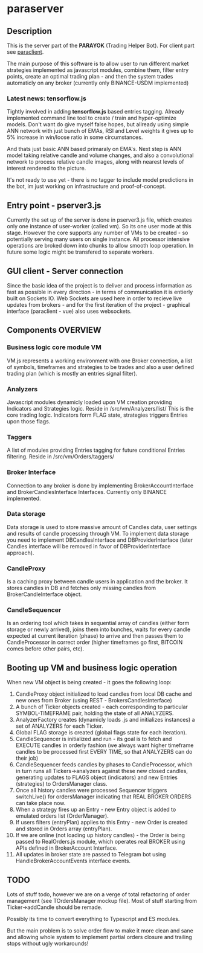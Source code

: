 # paraserver

## Description

This is the server part of the **PARAYOK** (Trading Helper Bot). For client part see [paraclient](https://github.com/tsol/paraclient). 

The main purpose of this software is to allow user to run different market strategies implemented as javascript modules, combine them, filter entry points, create an optimal trading plan - and then the system trades automaticly on any broker (currently only BINANCE-USDM implemented)

### Latest news: tensorflow.js

Tightly involved in adding **tensorflow.js** based entries tagging. Already implemented command line tool to create / train and hyper-optimize models.
Don't want do give myself false hopes, but allready using simple ANN network with just bunch of EMAs, RSI and Level weights it gives up to 5% increase in win/loose ratio in some circumstances.

And thats just basic ANN based primaraly on EMA's. Next step is ANN model taking relative candle and volume changes, and also a convolutional
network to process relative candle images, along with nearest levels of interest rendered to the picture.

It's not ready to use yet - there is no tagger to include model predictions in the bot, im just working on infrastructure and proof-of-concept.

## Entry point - pserver3.js

Currently the set up of the server is done in pserver3.js file, which creates only one instance of user-worker (called vm).
So its one user mode at this stage. However the core supports any number of VMs to be created - so potentially serving many users
on single instance. All processor intensive operations are broked down into chunks to allow smooth loop operation.
In future some logic might be transfered to separate workers.

## GUI client - Server connection

Since the basic idea of the project is to deliver and process information as fast as possible in every direction -
in terms of communication it is entierly built on Sockets IO. Web Sockets are used here in order to recieve live updates from brokers - and
for the first iteration of the project - graphical interface (paraclient - vue) also uses websockets.


## Components OVERVIEW

### Business logic core module VM
VM.js represents a working environment with one Broker connection, a list of symbols, timeframes and strategies to be trades and also a user
defined trading plan (which is mostly an entries signal filter).

### Analyzers
Javascript modules dynamicly loaded upon VM creation providing Indicators and Strategies logic. Reside in /src/vm/Analyzers/list/
This is the core trading logic. Indicators form FLAG state, strategies triggers Entries upon those flags.

### Taggers
A list of modules providing Entries tagging for future conditional Entries filtering. Reside in /src/vm/Orders/taggers/

### Broker Interface
Connection to any broker is done by implementing BrokerAccountInterface and BrokerCandlesInterface Interfaces. Currently only BINANCE implemented.

### Data storage
Data storage is used to store massive amount of Candles data, user settings and results of candle processing through VM. To implement data storage you need to implement DBCandlesInterface and DBProviderInterface (later Candles interface will be removed in favor of DBProviderInterface approach).

### CandleProxy
Is a caching proxy between candle users in application and the broker. It stores candles in DB and fetches only missing candles from BrokerCandleInterface object.

### CandleSequencer
Is an ordering tool which takes in sequential array of candles (either form storage or newly arrived), joins them into bunches, waits for
every candle expected at current iteration (phase) to arrive and then passes them to CandleProcessor in correct order (higher timeframes go first,
BITCOIN comes before other pairs, etc).

## Booting up VM and business logic operation

When new VM object is being created - it goes the following loop:

1. CandleProxy object initialized to load candles from local DB cache and new ones from Broker (using REST - BrokersCandlesInterface)
2. A bunch of Ticker objects created - each corresponding to particular SYMBOL-TIMEFRAME pair, holding the state of all ANALYZERS.
3. AnalyzerFactory creates (dynamicly loads .js and initializes instances) a set of ANALYZERS for each Ticker.
4. Global FLAG storage is created (global flags state for each iteration).
5. CandleSequencer is initialized and run - its goal is to fetch and EXECUTE candles in orderly fashion (we always want higher timeframe candles to be processed first EVERY TIME, so that ANALYZERS can do their job)
6. CandleSequencer feeds candles by phases to CandleProcessor, which in turn runs all Tickers->analyzers against these new closed candles, generating updates to FLAGS object (indicators) and new Entries (strategies) to OrdersManager class.
7. Once all history candles were processed Sequencer triggers switchLive() for ordersManager indicating that REAL BROKER ORDERS can take place now.
8. When a strategy fires up an Entry - new Entry object is added to emulated orders list (OrderManager).
10. If users filters (entryPlan) applies to this Entry - new Order is created and stored in Orders array (entryPlan).
11. If we are online (not loading up history candles) - the Order is being passed to RealOrders.js module, which operates real BROKER using APIs defined in BrokerAccount Interface.
12. All updates in broker state are passed to Telegram bot using HandleBrokerAccountEvents interface events.


## TODO

Lots of stuff todo, however we are on a verge of total refactoring of order management (see TOrdersManager mockup file).
Most of stuff starting from Ticker->addCandle should be remade. 

Possibly its time to convert everything to Typescript and ES modules.

But the main problem is to solve order flow to make it more clean and sane and allowing whole system to implement partial orders closure and trailing stops without ugly workarounds!








